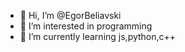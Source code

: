 - 👋 Hi, I’m @EgorBeliavski
- 👀 I’m interested in programming
- 🌱 I’m currently learning js,python,c++


<!---
EgorBeliavski/EgorBeliavski is a ✨ special ✨ repository because its `README.md` (this file) appears on your GitHub profile.
You can click the Preview link to take a look at your changes.
--->
